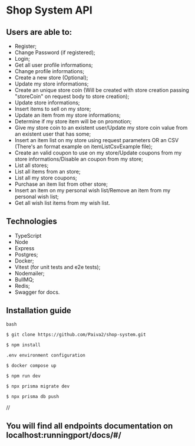 # Shop System API

## Users are able to:

- Register;
- Change Password (if registered);
- Login;
- Get all user profile informations;
- Change profile informations;
- Create a new store (Optional);
- Update my store informations;
- Create an unique store coin (Will be created with store creation passing "storeCoin" on request body to store creation);
- Update store informations;
- Insert items to sell on my store;
- Update an item from my store informations;
- Determine if my store item will be on promotion;
- Give my store coin to an existent user/Update my store coin value from an existent user that has some;
- Insert an item list on my store using request parameters OR an CSV (There's an format example on itemListCsvExample file);
- Create an valid coupon to use on my store/Update coupons from my store informations/Disable an coupon from my store;
- List all stores;
- List all items from an store;
- List all my store coupons;
- Purchase an item list from other store;
- Insert an item on my personal wish list/Remove an item from my personal wish list;
- Get all wish list items from my wish list.

## Technologies

- TypeScript
- Node
- Express
- Postgres;
- Docker;
- Vitest (for unit tests and e2e tests);
- Nodemailer;
- BullMQ;
- Redis;
- Swagger for docs.

## Installation guide

```
bash

$ git clone https://github.com/Paiva2/shop-system.git

$ npm install

.env environment configuration

$ docker compose up

$ npm run dev

$ npx prisma migrate dev

$ npx prisma db push

```

//

## You will find all endpoints documentation on localhost:runningport/docs/#/
